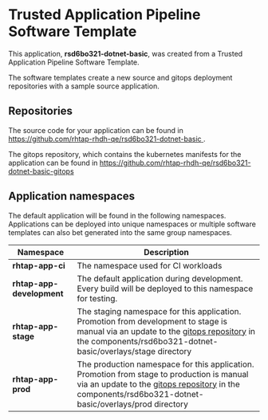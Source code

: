 # Trusted Application Pipeline Software Template

This application, **rsd6bo321-dotnet-basic**, was created from a Trusted Application Pipeline Software Template.

The software templates create a new source and gitops deployment repositories with a sample source application. 

## Repositories

The source code for your application can be found in [https://github.com/rhtap-rhdh-qe/rsd6bo321-dotnet-basic ](https://github.com/rhtap-rhdh-qe/rsd6bo321-dotnet-basic ).
 
The gitops repository, which contains the kubernetes manifests for the application can be found in 
[https://github.com/rhtap-rhdh-qe/rsd6bo321-dotnet-basic-gitops ](https://github.com/rhtap-rhdh-qe/rsd6bo321-dotnet-basic-gitops ) 

## Application namespaces 

The default application will be found in the following namespaces. Applications can be deployed into unique namespaces or multiple software templates can also bet generated into the same group namespaces.  

|  Namespace   |  Description   |  
| -------- | -------- |
| **rhtap-app-ci** | The namespace used for CI workloads |
| **rhtap-app-development** | The default application during development. Every build will be deployed to this namespace for testing. |
| **rhtap-app-stage** | The staging namespace for this application. Promotion from development to stage is manual via an update to the [gitops repository](https://github.com/rhtap-rhdh-qe/rsd6bo321-dotnet-basic-gitops ) in the components/rsd6bo321-dotnet-basic/overlays/stage directory |
| **rhtap-app-prod** | The production namespace for this application. Promotion from stage to production is manual via an update to the [gitops repository](https://github.com/rhtap-rhdh-qe/rsd6bo321-dotnet-basic-gitops ) in the components/rsd6bo321-dotnet-basic/overlays/prod directory |